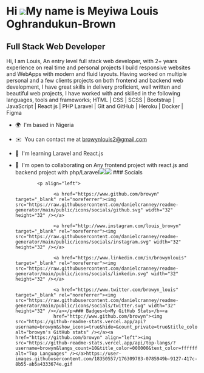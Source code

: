 Hi ![](https://user-images.githubusercontent.com/18350557/176309783-0785949b-9127-417c-8b55-ab5a4333674e.gif)My name is Meyiwa Louis Oghrandukun-Brown
======================================================================================================================================================

Full Stack Web Developer
------------------------

Hi, I am Louis, An entry level full stack web developer, with 2+ years experience on real time and personal projects I build responsive websites and WebApps with modern and fluid layouts. Having worked on multiple personal and a few clients projects on both frontend and backend web development, I have great skills in delivery proficient, well written and beautiful web projects, I have worked with and skilled in the following languages, tools and frameworks; HTML | CSS | SCSS | Bootstrap | JavaScript | React js | PHP Laravel | Git and GitHub | Heroku | Docker | Figma

*   🌍  I'm based in Nigeria
*   ✉️  You can contact me at [browynlouis2@gmail.com](mailto:browynlouis2@gmail.com)
*   🧠  I'm learning Laravel and React.js
*   🤝  I'm open to collaborating on Any frontend project with react.js and backend project with php/Laravel<a href="https://www.twitter.com/browyn_louis" target="_blank" rel="noreferrer"><img
                  src="https://img.shields.io/twitter/follow/browyn_louis?logo=twitter&style=for-the-badge&color=0891b2&labelColor=1c1917"
                /></a><a href="https://www.github.com/browyn" target="_blank" rel="noreferrer"><img
                  src="https://img.shields.io/github/followers/browyn?logo=github&style=for-the-badge&color=0891b2&labelColor=1c1917" /></a>
                  ### Socials
                  
                  
                <p align="left">
                          
                      <a href="https://www.github.com/browyn" target="_blank" rel="noreferrer"><img src="https://raw.githubusercontent.com/danielcranney/readme-generator/main/public/icons/socials/github.svg" width="32" height="32" /></a>
                          
                      <a href="http://www.instagram.com/louis_browyn" target="_blank" rel="noreferrer"><img src="https://raw.githubusercontent.com/danielcranney/readme-generator/main/public/icons/socials/instagram.svg" width="32" height="32" /></a>
                          
                      <a href="https://www.linkedin.com/in/browynlouis" target="_blank" rel="noreferrer"><img src="https://raw.githubusercontent.com/danielcranney/readme-generator/main/public/icons/socials/linkedin.svg" width="32" height="32" /></a>
                          
                      <a href="https://www.twitter.com/browyn_louis" target="_blank" rel="noreferrer"><img src="https://raw.githubusercontent.com/danielcranney/readme-generator/main/public/icons/socials/twitter.svg" width="32" height="32" /></a></p>### Badges<b>My GitHub Stats</b><a
                      href="http://www.github.com/browyn"><img src="https://github-readme-stats.vercel.app/api?username=browyn&show_icons=true&hide=&count_private=true&title_color=000000&text_color=ffffff&icon_color=0891b2&bg_color=1c1917&hide_border=true&show_icons=true" alt="browyn's GitHub stats" /></a><a href="https://github.com/browyn" align="left"><img src="https://github-readme-stats.vercel.app/api/top-langs/?username=browyn&langs_count=10&title_color=000000&text_color=ffffff&icon_color=0891b2&bg_color=1c1917&hide_border=true&locale=en&custom_title=Top%20%Languages" alt="Top Languages" /></a>https://user-images.githubusercontent.com/18350557/176309783-0785949b-9127-417c-8b55-ab5a4333674e.gif

